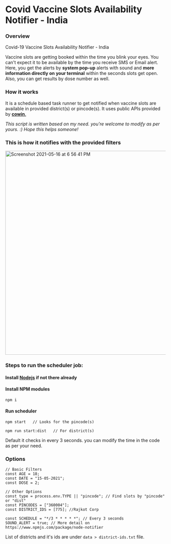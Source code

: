 # Covid Vaccine Slots Availability Notifier - India


### Overview
Covid-19 Vaccine Slots Availability Notifier - India

Vaccine slots are getting booked within the time you blink your eyes. You can't expect it to be available by the time you receive SMS or Email alert. Here, you get the alerts by **system pop-up** alerts with sound and **more information directly on your terminal** within the seconds slots get open. Also, you can get results by dose number as well.

### How it works
It is a schedule based task runner to get notified when vaccine slots are available in provided district(s) or pincode(s). It uses public APIs provided by [**cowin**.](https://apisetu.gov.in/public/marketplace/api/cowin/cowin-public-v2#/)

_This script is written based on my need. you're welcome to modify as per yours. :) Hope this helps someone!_

### This is how it notifies with the provided filters

<img width="640" alt="Screenshot 2021-05-16 at 6 56 41 PM" src="https://user-images.githubusercontent.com/11074646/118999814-37fe7780-b9a8-11eb-88a2-941fef6fd07a.jpg">


### Steps to run the scheduler job:

#### Install [Nodejs](https://nodejs.org/en/) if not there already

#### Install NPM modules

```
npm i
```

#### Run scheduler

```
npm start   // Looks for the pincode(s)
```

```
npm run start:dist   // For district(s)
```

Default it checks in every 3 seconds. you can modify the time in the code as per your need.

### Options

```
// Basic Filters
const AGE = 18;
const DATE = "15-05-2021";
const DOSE = 2;

// Other Options
const type = process.env.TYPE || "pincode"; // Find slots by "pincode" or "dist"
const PINCODES = ["360004"];
const DISTRICT_IDS = [775]; //Rajkot Corp

const SCHEDULE = "*/3 * * * * *"; // Every 3 seconds
SOUND_ALERT = true; // More detail on https://www.npmjs.com/package/node-notifier
```

List of districts and it's ids are under ```data > district-ids.txt``` file.
